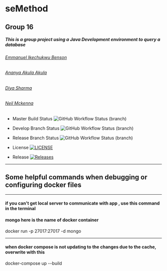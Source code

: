 ﻿# seMethod
## Group 16

##### This is a group project using a Java Development environment to query a database

###### [*Emmanuel Ikechukwu Benson*](https://github.com/Emmaben)
###### [*Ananya Akula Akula*](https://github.com/Okehusingit)
###### [*Diya Sharma*](https://github.com/Diya2715)
###### [*Neil Mckenna*](https://github.com/neil-mckenna)



* Master Build Status ![GitHub Workflow Status (branch)](https://img.shields.io/github/actions/workflow/status/SE-G-16/seMethod/main_mongo.yml?branch=master)
* Develop Branch Status ![GitHub Workflow Status (branch)](https://img.shields.io/github/actions/workflow/status/SE-G-16/seMethod/main_mongo.yml?branch=develop)
* Release Branch Status ![GitHub Workflow Status (branch)](https://img.shields.io/github/actions/workflow/status/SE-G-16/seMethod/main_mongo.yml?branch=release)

* License [![LICENSE](https://img.shields.io/github/license/SE-G-16/seMethod.svg?style=flat-square)](https://github.com/SE-G-16/seMethod/blob/master/LICENSE)

* Release [![Releases](https://img.shields.io/github/release/SE-G-16/seMethod/all.svg?style=flat-square)](https://github.com/SE-G-16/seMethod/releases)


---
## Some helpful commands when debugging or configuring docker files

---
#### if you can't get local server to communicate with app , use this command in the terminal
#### mongo here is the name of docker container
docker run -p 27017:27017 -d mongo

---
#### when docker compose is not updating to the changes due to the cache, overwrite with this 
docker-compose up --build
